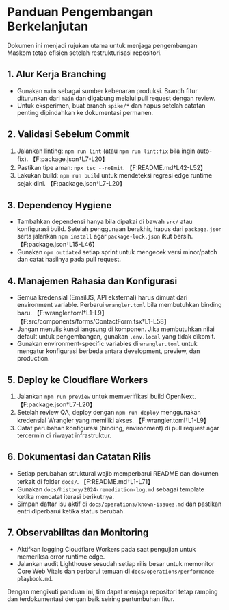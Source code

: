 # Panduan Pengembangan Berkelanjutan

Dokumen ini menjadi rujukan utama untuk menjaga pengembangan Maskom tetap efisien setelah restrukturisasi repositori.

## 1. Alur Kerja Branching
- Gunakan `main` sebagai sumber kebenaran produksi. Branch fitur diturunkan dari `main` dan digabung melalui pull request dengan review.
- Untuk eksperimen, buat branch `spike/*` dan hapus setelah catatan penting dipindahkan ke dokumentasi permanen.

## 2. Validasi Sebelum Commit
1. Jalankan linting: `npm run lint` (atau `npm run lint:fix` bila ingin auto-fix). 【F:package.json†L7-L20】
2. Pastikan tipe aman: `npx tsc --noEmit`. 【F:README.md†L42-L52】
3. Lakukan build: `npm run build` untuk mendeteksi regresi edge runtime sejak dini. 【F:package.json†L7-L20】

## 3. Dependency Hygiene
- Tambahkan dependensi hanya bila dipakai di bawah `src/` atau konfigurasi build. Setelah penggunaan berakhir, hapus dari `package.json` serta jalankan `npm install` agar `package-lock.json` ikut bersih. 【F:package.json†L15-L46】
- Gunakan `npm outdated` setiap sprint untuk mengecek versi minor/patch dan catat hasilnya pada pull request.

## 4. Manajemen Rahasia dan Konfigurasi
- Semua kredensial (EmailJS, API eksternal) harus dimuat dari environment variable. Perbarui `wrangler.toml` bila membutuhkan binding baru. 【F:wrangler.toml†L1-L9】【F:src/components/forms/ContactForm.tsx†L1-L58】
- Jangan menulis kunci langsung di komponen. Jika membutuhkan nilai default untuk pengembangan, gunakan `.env.local` yang tidak dikomit.
- Gunakan environment-specific variables di `wrangler.toml` untuk mengatur konfigurasi berbeda antara development, preview, dan production.

## 5. Deploy ke Cloudflare Workers
1. Jalankan `npm run preview` untuk memverifikasi build OpenNext. 【F:package.json†L7-L20】
2. Setelah review QA, deploy dengan `npm run deploy` menggunakan kredensial Wrangler yang memiliki akses. 【F:wrangler.toml†L1-L9】
3. Catat perubahan konfigurasi (binding, environment) di pull request agar tercermin di riwayat infrastruktur.

## 6. Dokumentasi dan Catatan Rilis
- Setiap perubahan struktural wajib memperbarui README dan dokumen terkait di folder `docs/`. 【F:README.md†L1-L71】
- Gunakan `docs/history/2024-remediation-log.md` sebagai template ketika mencatat iterasi berikutnya.
- Simpan daftar isu aktif di `docs/operations/known-issues.md` dan pastikan entri diperbarui ketika status berubah.

## 7. Observabilitas dan Monitoring
- Aktifkan logging Cloudflare Workers pada saat pengujian untuk memeriksa error runtime edge.
- Jalankan audit Lighthouse sesudah setiap rilis besar untuk memonitor Core Web Vitals dan perbarui temuan di `docs/operations/performance-playbook.md`.

Dengan mengikuti panduan ini, tim dapat menjaga repositori tetap ramping dan terdokumentasi dengan baik seiring pertumbuhan fitur.
